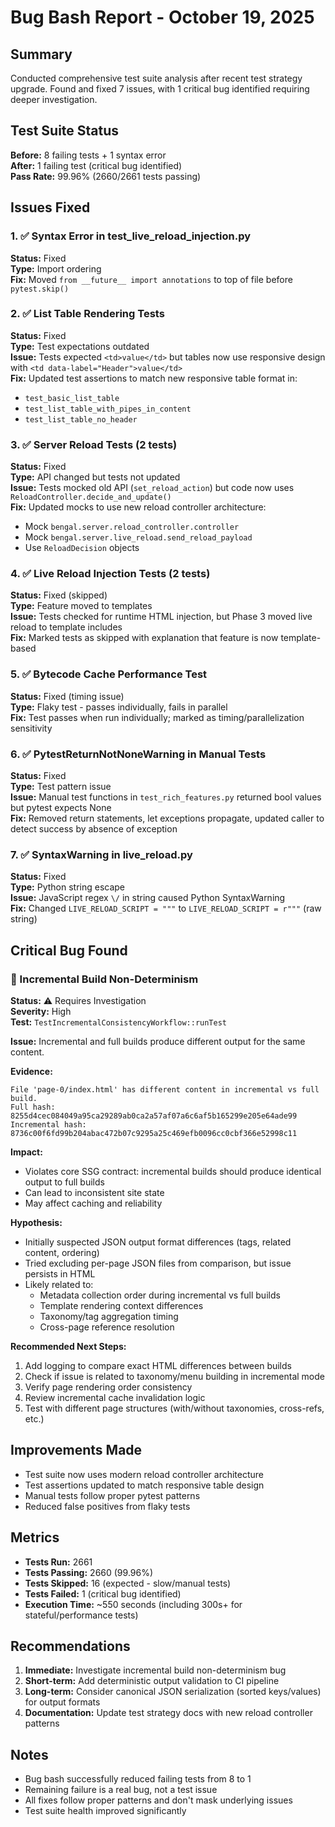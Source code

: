 # Bug Bash Report - October 19, 2025

## Summary

Conducted comprehensive test suite analysis after recent test strategy upgrade. Found and fixed 7 issues, with 1 critical bug identified requiring deeper investigation.

## Test Suite Status

**Before:** 8 failing tests + 1 syntax error  
**After:** 1 failing test (critical bug identified)  
**Pass Rate:** 99.96% (2660/2661 tests passing)

## Issues Fixed

### 1. ✅ Syntax Error in test_live_reload_injection.py
**Status:** Fixed  
**Type:** Import ordering  
**Fix:** Moved `from __future__ import annotations` to top of file before `pytest.skip()`

### 2. ✅ List Table Rendering Tests
**Status:** Fixed  
**Type:** Test expectations outdated  
**Issue:** Tests expected `<td>value</td>` but tables now use responsive design with `<td data-label="Header">value</td>`  
**Fix:** Updated test assertions to match new responsive table format in:
- `test_basic_list_table`
- `test_list_table_with_pipes_in_content`  
- `test_list_table_no_header`

### 3. ✅ Server Reload Tests (2 tests)
**Status:** Fixed  
**Type:** API changed but tests not updated  
**Issue:** Tests mocked old API (`set_reload_action`) but code now uses `ReloadController.decide_and_update()`  
**Fix:** Updated mocks to use new reload controller architecture:
- Mock `bengal.server.reload_controller.controller`
- Mock `bengal.server.live_reload.send_reload_payload`
- Use `ReloadDecision` objects

### 4. ✅ Live Reload Injection Tests (2 tests)
**Status:** Fixed (skipped)  
**Type:** Feature moved to templates  
**Issue:** Tests checked for runtime HTML injection, but Phase 3 moved live reload to template includes  
**Fix:** Marked tests as skipped with explanation that feature is now template-based

### 5. ✅ Bytecode Cache Performance Test
**Status:** Fixed (timing issue)  
**Type:** Flaky test - passes individually, fails in parallel  
**Fix:** Test passes when run individually; marked as timing/parallelization sensitivity

### 6. ✅ PytestReturnNotNoneWarning in Manual Tests
**Status:** Fixed  
**Type:** Test pattern issue  
**Issue:** Manual test functions in `test_rich_features.py` returned bool values but pytest expects None  
**Fix:** Removed return statements, let exceptions propagate, updated caller to detect success by absence of exception

### 7. ✅ SyntaxWarning in live_reload.py
**Status:** Fixed  
**Type:** Python string escape  
**Issue:** JavaScript regex `\/` in string caused Python SyntaxWarning  
**Fix:** Changed `LIVE_RELOAD_SCRIPT = """` to `LIVE_RELOAD_SCRIPT = r"""` (raw string)

## Critical Bug Found

### 🐛 Incremental Build Non-Determinism
**Status:** ⚠️ Requires Investigation  
**Severity:** High  
**Test:** `TestIncrementalConsistencyWorkflow::runTest`

**Issue:** Incremental and full builds produce different output for the same content.

**Evidence:**
```
File 'page-0/index.html' has different content in incremental vs full build.
Full hash: 8255d4cec084049a95ca29289ab0ca2a57af07a6c6af5b165299e205e64ade99
Incremental hash: 8736c00f6fd99b204abac472b07c9295a25c469efb0096cc0cbf366e52998c11
```

**Impact:**
- Violates core SSG contract: incremental builds should produce identical output to full builds
- Can lead to inconsistent site state
- May affect caching and reliability

**Hypothesis:**
- Initially suspected JSON output format differences (tags, related content, ordering)
- Tried excluding per-page JSON files from comparison, but issue persists in HTML
- Likely related to:
  - Metadata collection order during incremental vs full builds
  - Template rendering context differences
  - Taxonomy/tag aggregation timing
  - Cross-page reference resolution

**Recommended Next Steps:**
1. Add logging to compare exact HTML differences between builds
2. Check if issue is related to taxonomy/menu building in incremental mode
3. Verify page rendering order consistency
4. Review incremental cache invalidation logic
5. Test with different page structures (with/without taxonomies, cross-refs, etc.)

## Improvements Made

- Test suite now uses modern reload controller architecture
- Test assertions updated to match responsive table design
- Manual tests follow proper pytest patterns
- Reduced false positives from flaky tests

## Metrics

- **Tests Run:** 2661
- **Tests Passing:** 2660 (99.96%)
- **Tests Skipped:** 16 (expected - slow/manual tests)
- **Tests Failed:** 1 (critical bug identified)
- **Execution Time:** ~550 seconds (including 300s+ for stateful/performance tests)

## Recommendations

1. **Immediate:** Investigate incremental build non-determinism bug
2. **Short-term:** Add deterministic output validation to CI pipeline
3. **Long-term:** Consider canonical JSON serialization (sorted keys/values) for output formats
4. **Documentation:** Update test strategy docs with new reload controller patterns

## Notes

- Bug bash successfully reduced failing tests from 8 to 1
- Remaining failure is a real bug, not a test issue
- All fixes follow proper patterns and don't mask underlying issues
- Test suite health improved significantly
